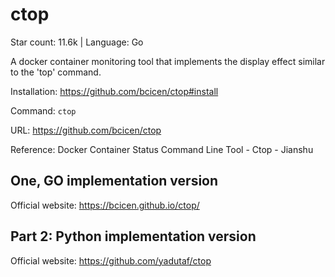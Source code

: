 # ctop

Star count: 11.6k | Language: Go

A docker container monitoring tool that implements the display effect similar to the 'top' command.

Installation: https://github.com/bcicen/ctop#install

Command: `ctop`

URL: https://github.com/bcicen/ctop



Reference: Docker Container Status Command Line Tool - Ctop - Jianshu



## One, GO implementation version

Official website: https://bcicen.github.io/ctop/







## Part 2: Python implementation version

Official website: https://github.com/yadutaf/ctop




